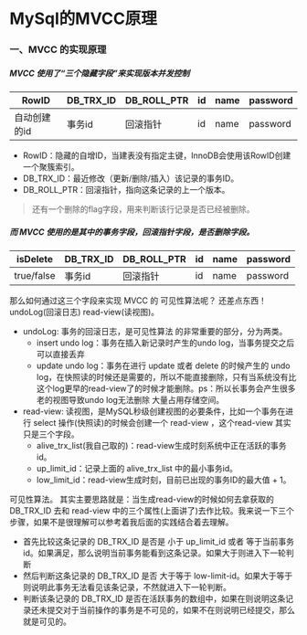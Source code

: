 # MySql的MVCC原理

### 一、MVCC 的实现原理

##### 	MVCC 使用了“三个隐藏字段”来实现版本并发控制

| RowID        | DB_TRX_ID | DB_ROLL_PTR | id   | name | password |
| ------------ | --------- | ----------- | ---- | ---- | -------- |
| 自动创建的id | 事务id    | 回滚指针    | id   | name | password |

- RowID：隐藏的自增ID，当建表没有指定主键，InnoDB会使用该RowID创建一个聚簇索引。
- DB_TRX_ID：最近修改（更新/删除/插入）该记录的事务ID。
- DB_ROLL_PTR：回滚指针，指向这条记录的上一个版本。

> 还有一个删除的flag字段，用来判断该行记录是否已经被删除。

##### 而 MVCC 使用的是其中的事务字段，回滚指针字段，是否删除字段。

| isDelete   | DB_TRX_ID | DB_ROLL_PTR | id   | name | password |
| ---------- | --------- | ----------- | ---- | ---- | -------- |
| true/false | 事务id    | 回滚指针    | id   | name | password |

那么如何通过这三个字段来实现 MVCC 的 可见性算法呢？ 还差点东西！undoLog(回滚日志) read-view(读视图)。

- undoLog: 事务的回滚日志，是可见性算法 的非常重要的部分，分为两类。
  - insert undo log：事务在插入新记录时产生的undo log，当事务提交之后可以直接丢弃
  - update undo log：事务在进行 update 或者 delete 的时候产生的 undo log，在快照读的时候还是需要的，所以不能直接删除，只有当系统没有比这个log更早的read-view了的时候才能删除。ps：所以长事务会产生很多老的视图导致undo log无法删除 大量占用存储空间。
- read-view: 读视图，是MySQL秒级创建视图的必要条件，比如一个事务在进行 select 操作(快照读)的时候会创建一个 read-view ，这个read-view 其实只是三个字段。
  - alive_trx_list(我自己取的)：read-view生成时刻系统中正在活跃的事务id。
  - up_limit_id：记录上面的 alive_trx_list 中的最小事务id。
  - low_limit_id：read-view生成时刻，目前已出现的事务ID的最大值 + 1。

可见性算法。 其实主要思路就是：当生成read-view的时候如何去拿获取的 DB_TRX_ID 去和 read-view 中的三个属性(上面讲了)去作比较。我来说一下三个步骤，如果不是很理解可以参考着我后面的实践结合着去理解。

- 首先比较这条记录的 DB_TRX_ID 是否是 小于 up_limit_id 或者 等于当前事务id。如果满足，那么说明当前事务能看到这条记录。如果大于则进入下一轮判断
- 然后判断这条记录的 DB_TRX_ID 是否 大于等于 low-limit-id。如果大于等于则说明此事务无法看见该条记录，不然就进入下一轮判断。
- 判断该条记录的 DB_TRX_ID 是否在活跃事务的数组中，如果在则说明这条记录还未提交对于当前操作的事务是不可见的，如果不在则说明已经提交，那么就是可见的。